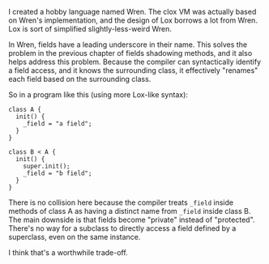 I created a hobby language named Wren. The clox VM was actually based on Wren's
implementation, and the design of Lox borrows a lot from Wren. Lox is sort of
simplified slightly-less-weird Wren.

In Wren, fields have a leading underscore in their name. This solves the problem
in the previous chapter of fields shadowing methods, and it also helps address
this problem. Because the compiler can syntactically identify a field access,
and it knows the surrounding class, it effectively "renames" each field based
on the surrounding class.

So in a program like this (using more Lox-like syntax):

```
class A {
  init() {
    _field = "a field";
  }
}

class B < A {
  init() {
    super.init();
    _field = "b field";
  }
}
```

There is no collision here because the compiler treats `_field` inside methods
of class A as having a distinct name from `_field` inside class B. The main
downside is that fields become "private" instead of "protected". There's no way
for a subclass to directly access a field defined by a superclass, even on the
same instance.

I think that's a worthwhile trade-off.
